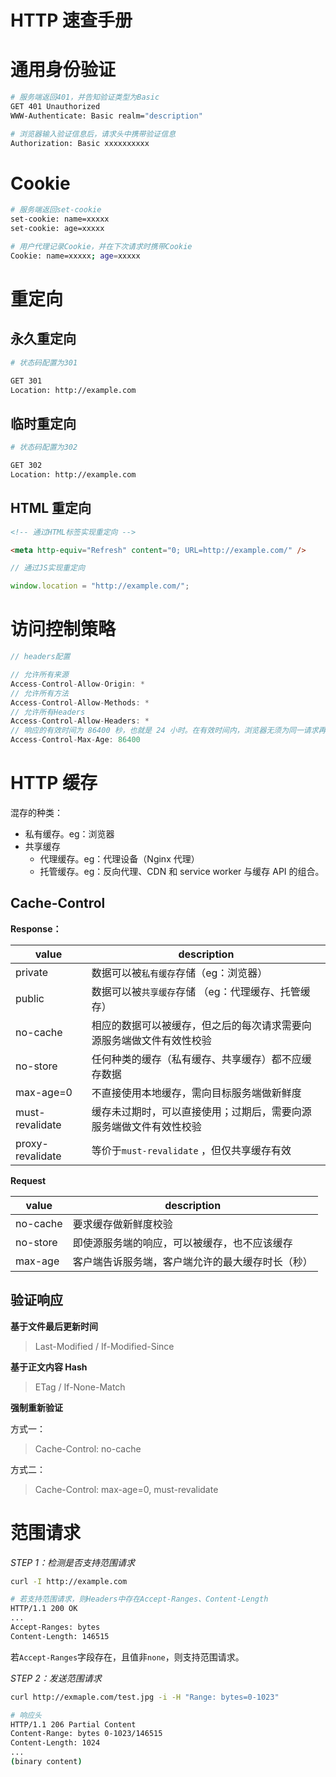 # HTTP 速查手册

# 通用身份验证

```bash
# 服务端返回401，并告知验证类型为Basic
GET 401 Unauthorized
WWW-Authenticate: Basic realm="description"

# 浏览器输入验证信息后，请求头中携带验证信息
Authorization: Basic xxxxxxxxxx
```

# Cookie

```bash
# 服务端返回set-cookie
set-cookie: name=xxxxx
set-cookie: age=xxxxx

# 用户代理记录Cookie，并在下次请求时携带Cookie
Cookie: name=xxxxx; age=xxxxx
```

# 重定向

## 永久重定向

```bash
# 状态码配置为301

GET 301
Location: http://example.com
```

## 临时重定向

```bash
# 状态码配置为302

GET 302
Location: http://example.com
```

## HTML 重定向

```html
<!-- 通过HTML标签实现重定向 -->

<meta http-equiv="Refresh" content="0; URL=http://example.com/" />
```

```js
// 通过JS实现重定向

window.location = "http://example.com/";
```

# 访问控制策略

```js
// headers配置

// 允许所有来源
Access-Control-Allow-Origin: *
// 允许所有方法
Access-Control-Allow-Methods: *
// 允许所有Headers
Access-Control-Allow-Headers: *
// 响应的有效时间为 86400 秒，也就是 24 小时。在有效时间内，浏览器无须为同一请求再次发起预检请求。
Access-Control-Max-Age: 86400
```

# HTTP 缓存

混存的种类：

- 私有缓存。eg：浏览器
- 共享缓存
  - 代理缓存。eg：代理设备（Nginx 代理）
  - 托管缓存。eg：反向代理、CDN 和 service worker 与缓存 API 的组合。

## Cache-Control

**Response：**

| value            | description                                                          |
| ---------------- | -------------------------------------------------------------------- |
| private          | 数据可以被`私有缓存`存储（eg：浏览器）                               |
| public           | 数据可以被`共享缓存`存储 （eg：代理缓存、托管缓存）                  |
| no-cache         | 相应的数据可以被缓存，但之后的每次请求需要向源服务端做文件有效性校验 |
| no-store         | 任何种类的缓存（私有缓存、共享缓存）都不应缓存数据                   |
| max-age=0        | 不直接使用本地缓存，需向目标服务端做新鲜度                           |
| must-revalidate  | 缓存未过期时，可以直接使用；过期后，需要向源服务端做文件有效性校验   |
| proxy-revalidate | 等价于`must-revalidate` ，但仅共享缓存有效                           |

**Request**

| value    | description                                      |
| -------- | ------------------------------------------------ |
| no-cache | 要求缓存做新鲜度校验                             |
| no-store | 即使源服务端的响应，可以被缓存，也不应该缓存     |
| max-age  | 客户端告诉服务端，客户端允许的最大缓存时长（秒） |

## 验证响应

**基于文件最后更新时间**

> Last-Modified / If-Modified-Since

**基于正文内容 Hash**

> ETag / If-None-Match

**强制重新验证**

方式一：

> Cache-Control: no-cache

方式二：

> Cache-Control: max-age=0, must-revalidate

# 范围请求

_STEP 1：检测是否支持范围请求_

```bash
curl -I http://example.com

# 若支持范围请求，则Headers中存在Accept-Ranges、Content-Length
HTTP/1.1 200 OK
...
Accept-Ranges: bytes
Content-Length: 146515
```

若`Accept-Ranges`字段存在，且值非`none`，则支持范围请求。

_STEP 2：发送范围请求_

```bash
curl http://exmaple.com/test.jpg -i -H "Range: bytes=0-1023"

# 响应头
HTTP/1.1 206 Partial Content
Content-Range: bytes 0-1023/146515
Content-Length: 1024
...
(binary content)
```
